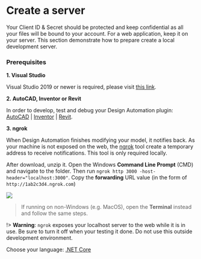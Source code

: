 # Create a server

Your Client ID & Secret should be protected and keep confidential as all your files will be bound to your account. For a web application, keep it on your server. This section demonstrate how to prepare create a local development server.

### Prerequisites

**1. Visual Studio**

Visual Studio 2019 or newer is required, please visit [this link](https://visualstudio.microsoft.com/vs/).

**2. AutoCAD, Inventor or Revit**

In order to develop, test and debug your Design Automation plugin: [AutoCAD](https://www.autodesk.com/products/autocad/overview) | [Inventor](https://www.autodesk.com/products/inventor/overview) | [Revit](https://www.autodesk.com/products/revit/overview).

**3. ngrok**

When Design Automation finishes modifying your model, it notifies back. As your machine is not exposed on the web, the [ngrok](https://ngrok.com/) tool create a temporary address to receive notifications. This tool is only required locally. 

After download, unzip it. Open the Windows **Command Line Prompt** (CMD) and navigate to the folder. Then run `ngrok http 3000 -host-header="localhost:3000"`. Copy the **forwarding** URL value (in the form of `http://1ab2c3d4.ngrok.com`)

![](/_media/designautomation/ngrok.gif)

> If running on non-Windows (e.g. MacOS), open the **Terminal** instead and follow the same steps.

!> **Warning**: `ngrok` exposes your localhost server to the web while it is in use. Be sure to turn it off when your testing it done. Do not use this outside development environment.

Choose your language: [.NET Core](environment/setup/netcore_da)